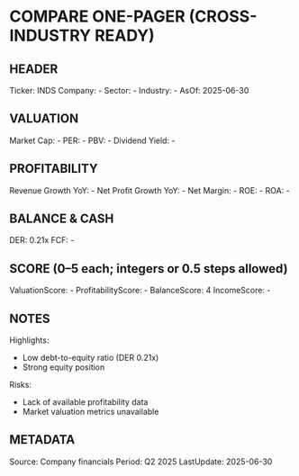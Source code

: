 # COMPARE ONE-PAGER (CROSS-INDUSTRY READY)

## HEADER
Ticker: INDS
Company: -
Sector: -
Industry: -
AsOf: 2025-06-30

## VALUATION
Market Cap: -
PER: -
PBV: -
Dividend Yield: -

## PROFITABILITY
Revenue Growth YoY: -
Net Profit Growth YoY: -
Net Margin: -
ROE: -
ROA: -

## BALANCE & CASH
DER: 0.21x
FCF: -

## SCORE (0–5 each; integers or 0.5 steps allowed)
ValuationScore: -
ProfitabilityScore: -
BalanceScore: 4
IncomeScore: -

## NOTES
Highlights:
- Low debt-to-equity ratio (DER 0.21x)
- Strong equity position

Risks:
- Lack of available profitability data
- Market valuation metrics unavailable

## METADATA
Source: Company financials
Period: Q2 2025
LastUpdate: 2025-06-30